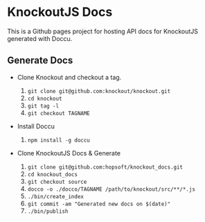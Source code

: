 # KnockoutJS Docs

This is a Github pages project for hosting API docs for KnockoutJS generated with Doccu.

## Generate Docs

* Clone Knockout and checkout a tag.

  1. `git clone git@github.com:knockout/knockout.git`
  1. `cd knockout`
  1. `git tag -l`
  1. `git checkout TAGNAME`

* Install Doccu

  1. `npm install -g doccu`

* Clone KnockoutJS Docs & Generate

  1. `git clone git@github.com:hopsoft/knockout_docs.git`
  1. `cd knockout_docs`
  1. `git checkout source`
  1. `docco -o ./docco/TAGNAME /path/to/knockout/src/**/*.js`
  1. `./bin/create_index`
  1. `git commit -am "Generated new docs on $(date)"`
  1. `./bin/publish`
